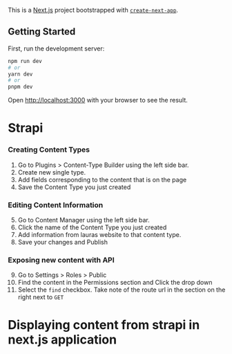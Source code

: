 This is a [Next.js](https://nextjs.org/) project bootstrapped with [`create-next-app`](https://github.com/vercel/next.js/tree/canary/packages/create-next-app).

## Getting Started

First, run the development server:

```bash
npm run dev
# or
yarn dev
# or
pnpm dev
```

Open [http://localhost:3000](http://localhost:3333) with your browser to see the result.

# Strapi
### Creating Content Types
1. Go to Plugins > Content-Type Builder using the left side bar.
2. Create new single type.
3. Add fields corresponding to the content that is on the page
4. Save the Content Type you just created

### Editing Content Information
5. Go to Content Manager using the left side bar.
6. Click the name of the Content Type you just created
7. Add information from lauras website to that content type. 
8. Save your changes and Publish

### Exposing new content with API
9. Go to Settings > Roles > Public
10. Find the content in the Permissions section and Click the drop down
11. Select the `find` checkbox. Take note of the route url in the section on the right next to `GET` 

# Displaying content from strapi in next.js application
